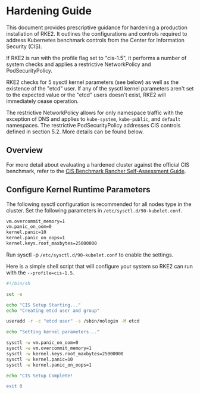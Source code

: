 # Hardening Guide

This document provides prescriptive guidance for hardening a production installation of RKE2. It outlines the configurations and controls required to address Kubernetes benchmark controls from the Center for Information Security (CIS).

If RKE2 is run with the profile flag set to "cis-1.5", it performs a number of system checks and applies a restrictive NetworkPolicy and PodSecurityPolicy. 

RKE2 checks for 5 sysctl kernel parameters (see below) as well as the existence of the "etcd" user. If any of the sysctl kernel parameters aren't set to the expected value or the "etcd" users doesn't exist, RKE2 will immediately cease operation. 

The restrictive NetworkPolicy allows for only namespace traffic with the exception of DNS and applies to `kube-system`, `kube-public`, and `default` namespaces. The restrictive PodSecurityPolicy addresses CIS controls defined in section 5.2. More details can be found below.

## Overview

For more detail about evaluating a hardened cluster against the official CIS benchmark, refer to the [CIS Benchmark Rancher Self-Assessment Guide](cis_self_assessment.md).

## Configure Kernel Runtime Parameters

The following sysctl configuration is recommended for all nodes type in the cluster. Set the following parameters in `/etc/sysctl.d/90-kubelet.conf`.

```sh
vm.overcommit_memory=1
vm.panic_on_oom=0
kernel.panic=10
kernel.panic_on_oops=1
kernel.keys.root_maxbytes=25000000
```

Run sysctl -p `/etc/sysctl.d/90-kubelet.conf` to enable the settings.

Here is a simple shell script that will configure your system so RKE2 can run with the `--profile=cis-1.5`.

```bash
#!/bin/sh

set -e

echo "CIS Setup Starting..."
echo "Creating etcd user and group"

useradd -r -c "etcd user" -s /sbin/nologin -M etcd

echo "Setting kernel parameters..."

sysctl -w vm.panic_on_oom=0
sysctl -w vm.overcommit_memory=1
sysctl -w kernel.keys.root_maxbytes=25000000
sysctl -w kernel.panic=10
sysctl -w kernel.panic_on_oops=1

echo "CIS Setup Complete!

exit 0
```